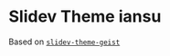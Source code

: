 # Slidev Theme iansu

Based on [`slidev-theme-geist`](https://github.com/nico-bachner/slidev-theme-geist)
